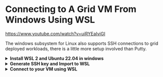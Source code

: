 # Connecting to A Grid VM From Windows Using WSL

https://www.youtube.com/watch?v=uiRYEaIviGI

The windows subsystem for Linux also supports SSH connections to grid deployed workloads, there is a little more setup involved than Putty. 
<details>
    <summary><b>Install WSL 2 and Ubuntu 22.04 in windows</b></summary>

- Make sure you have Windows 10 version 2004 or higher installed. You can check your version by going to Settings > System > About.
- Open the Windows PowerShell as an administrator and run the command 
```
dism.exe /online /enable-feature /featurename:Microsoft-Windows-Subsystem-Linux /all /norestart. 

# This will enable the WSL feature on your Windows machine.
```
- Restart your computer to complete the installation of the WSL feature.
- Open the Microsoft Store and search for "Ubuntu 22.04 LTS" and select the version provided by Canonical Group Limited, this will download and install the Ubuntu distro on your machine.
- Open the Ubuntu app from your Start menu, this will open the Ubuntu terminal and will take a few minutes to complete the setup.
- Once the setup is complete, you will be prompted to create a new user and password.
- Run sudo apt update and sudo apt upgrade to update and upgrade all the packages on your system.
- Once done, you can now use Ubuntu 22.04 LTS on Windows through the WSL 2.

Please note that WSL 2 requires virtualization support, so make sure that virtualization is enabled in your system's BIOS settings.

That's it! You have successfully installed WSL 2 and Ubuntu 22.04 LTS on your Windows machine. Now you can use Ubuntu commands and install any package you like using apt command.
</details>

<details>
    <summary><b>Generate SSH key and Import to WSL</b></summary>

  <details>
    <summary>Generate and import key files Using SSH-KEYGEN and SSH-COPY-ID</summary>

- Open the Windows Command Prompt or PowerShell and run the command ssh-keygen. This will generate a new SSH key pair on your Windows machine.
- Run the command ssh-copy-id <username>@<wsl-ip-address> to copy your public key to the WSL instance. Replace <username> with your username on the WSL instance and <wsl-ip-address> with the IP address of the WSL instance.
- Open the WSL instance and navigate to the ~/.ssh directory. You should see a file called authorized_keys, which contains the public key that you just copied over.
- Open the file ~/.ssh/config and add the following:
  </details>

  <details>
      <summary>Generate and import Key Files Manually (Video Method)</summary>
       
1.) Open the Windows Command Prompt or PowerShell and run the command ssh-keygen. This will generate a new SSH key pair on your Windows machine.

```
ssh-keygen
```

2.) Open your Installed WSL and switch to the root accound 

```
su root
```

3.) Vavigate to the directory your ssh key files are saved in typically /mnt/c/users/youruser/.ssh

```
cd /mnt/c/users/parkers/.ssh
```

4.) Create a directory for your SSH KEYS 

```
mkdir /home/parker/.ssh

# (/home/user/.ssh) if you want to use the key without being root 

# (/root/.ssh) if yo want the keys to only be accesible by the wsl root account. 

```

5.) Copy your key files to the appropriate directory, typically /home/youruser/.ssh

```
cp /mnt/c/users/parkers/.ssh/id_rsa.pub /home/youruser/.ssh/id_rsa.pub
cp /mnt/c/users/parkers/.ssh/id_rsa /home/youruser/.ssh/id_rsa
```

6.) Properly own the key files in WSL 

```
chown parker:parker /home/youruser/.ssh/id_rsa.pub
chown parker:parker /home/youruser/.ssh/id_rsa
```

7.) Protect your keys 

```
# Set the .ssh directory and public key to 644 

chmod 644 /home/user/.ssh
chmod 644 /home/user/.ssh/id_rsa.pub


# Set your Private Key so that only you can read it by making it 600

chmod 600 /home/user/.ssh/id_rsa.pub
```
  </details>
</details>

<details>
    <summary><b>Connect to your VM using WSL</b></summary>

Once you generated your keys and imported them into WSL you will be ready to connect to your VM

  <details>
    <summary>Connect using a public IPV4/IPV6</summary>

to connect you will type SSH follow by root@yourvmsipv4 or root@[yourvmsipv6]

```
ssh root@162.205.204.230
ssh root@[2a02:16a8:dc:501:74d4:eeff:fe1b:64c5]
```

  </details>

  <details>
    <summary>Connect to your VM using the Planetary Network</summary>

Windows subsystem for linux is not compatible with any current version on the planetary network connector you will need to do some extra setup to use the planetary network with WSL 

- You can find Documentation on how to connect install yggdrasil and connect to the planetary network in WSL 2 here https://forum.threefold.io/t/howto-connect-to-planetary-network-on-wsl2/3511
- Once you are connected to the network you will connect to the planetary address like any other ipv6 address with ssh root@[planetarynetworkaddress]
```
ssh root@[300:d969:30ff:c0a0:e4d4:88ba:ecdd:2b70]
```
**Tip** if your having trouble telling which ip is your planetary address, they always start with 200 or 300 IE. <b>300</b>:d969:30ff:c0a0:e4d4:88ba:ecdd:2b70

  </details>
</details>



